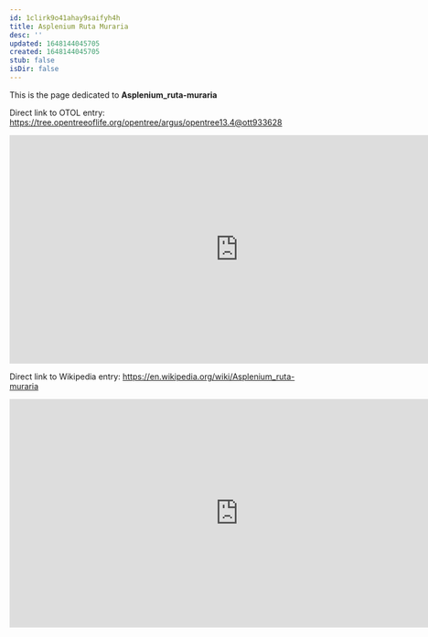 ```yaml
---
id: 1clirk9o41ahay9saifyh4h
title: Asplenium Ruta Muraria
desc: ''
updated: 1648144045705
created: 1648144045705
stub: false
isDir: false
---
```

This is the page dedicated to **Asplenium_ruta-muraria**


Direct link to OTOL entry: https://tree.opentreeoflife.org/opentree/argus/opentree13.4@ott933628



<html>
    <body>
    <iframe src="https://tree.opentreeoflife.org/opentree/argus/opentree13.4@ott933628"
    width="800" height="400" frameborder="0" allowfullscreen> </iframe>
    </body>
</html>
    


Direct link to Wikipedia entry: https://en.wikipedia.org/wiki/Asplenium_ruta-muraria



<html>
    <body>
    <iframe src="https://en.wikipedia.org/wiki/Asplenium_ruta-muraria"
    width="800" height="400" frameborder="0" allowfullscreen> </iframe>
    </body>
</html>
    
